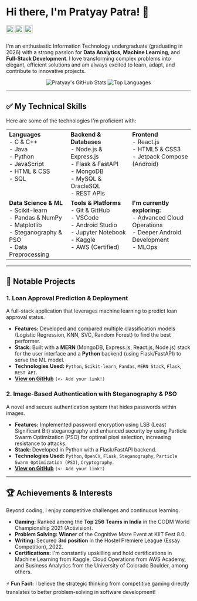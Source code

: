 # Hi there, I'm Pratyay Patra! 👋

<a href="https://www.linkedin.com/in/pratyay-patra-4b25531a1/">
  <img align="left" alt="Pratyay's LinkedIn" width="22px" src="https://cdn.jsdelivr.net/npm/simple-icons@v3/icons/linkedin.svg" />
</a>
<a href="https://g.dev/pratyaypatra_kiit">
  <img align="left" alt="Pratyay's Google Developer Profile" width="22px" src="https://cdn.jsdelivr.net/npm/simple-icons@v3/icons/googledevelopers.svg" />
</a>
<a href="mailto:pratyaypatra31@gmail.com">
  <img align="left" alt="Pratyay's Email" width="22px" src="https://cdn.jsdelivr.net/npm/simple-icons@v3/icons/gmail.svg" />
</a>

<br />
<br />

I'm an enthusiastic Information Technology undergraduate (graduating in 2026) with a strong passion for **Data Analytics**, **Machine Learning**, and **Full-Stack Development**. I love transforming complex problems into elegant, efficient solutions and am always excited to learn, adapt, and contribute to innovative projects.

<p align="center">
  <img src="https://github-readme-stats.vercel.app/api?username=perilousTF&show_icons=true&theme=dracula&hide_border=true&count_private=true" alt="Pratyay's GitHub Stats" />
  <img src="https://github-readme-stats.vercel.app/api/top-langs/?username=perilousTF&layout=compact&theme=dracula&hide_border=true" alt="Top Languages" />
</p>

---

## ✅ My Technical Skills

Here are some of the technologies I'm proficient with:

<table>
  <tr>
    <td valign="top" width="33%">
      <strong>Languages</strong><br>
      - C & C++<br>
      - Java<br>
      - Python<br>
      - JavaScript<br>
      - HTML & CSS<br>
      - SQL
    </td>
    <td valign="top" width="33%">
      <strong>Backend & Databases</strong><br>
      - Node.js & Express.js<br>
      - Flask & FastAPI<br>
      - MongoDB<br>
      - MySQL & OracleSQL<br>
      - REST APIs
    </td>
    <td valign="top" width="33%">
      <strong>Frontend</strong><br>
      - React.js<br>
      - HTML5 & CSS3<br>
      - Jetpack Compose (Android)
    </td>
  </tr>
  <tr>
    <td valign="top" width="33%">
      <strong>Data Science & ML</strong><br>
      - Scikit-learn<br>
      - Pandas & NumPy<br>
      - Matplotlib<br>
      - Steganography & PSO<br>
      - Data Preprocessing
    </td>
    <td valign="top" width="33%">
      <strong>Tools & Platforms</strong><br>
      - Git & GitHub<br>
      - VSCode<br>
      - Android Studio<br>
      - Jupyter Notebook<br>
      - Kaggle<br>
      - AWS (Certified)
    </td>
    <td valign="top" width="33%">
      <strong>I'm currently exploring:</strong><br>
      - Advanced Cloud Operations<br>
      - Deeper Android Development<br>
      - MLOps
    </td>
  </tr>
</table>

---

## 🚀 Notable Projects

### 1. Loan Approval Prediction & Deployment
A full-stack application that leverages machine learning to predict loan approval status.
- **Features:** Developed and compared multiple classification models (Logistic Regression, KNN, SVC, Random Forest) to find the best performer.
- **Stack:** Built with a **MERN** (MongoDB, Express.js, React.js, Node.js) stack for the user interface and a **Python** backend (using Flask/FastAPI) to serve the ML model.
- **Technologies Used:** `Python`, `Scikit-learn`, `Pandas`, `MERN Stack`, `Flask`, `REST API`.
- **[View on GitHub](https://github.com/perilousTF/your-repo-link-here)** `(<- Add your link!)`

### 2. Image-Based Authentication with Steganography & PSO
A novel and secure authentication system that hides passwords within images.
- **Features:** Implemented password encryption using LSB (Least Significant Bit) steganography and enhanced security by using Particle Swarm Optimization (PSO) for optimal pixel selection, increasing resistance to attacks.
- **Stack:** Developed in Python with a Flask/FastAPI backend.
- **Technologies Used:** `Python`, `OpenCV`, `Flask`, `Steganography`, `Particle Swarm Optimization (PSO)`, `Cryptography`.
- **[View on GitHub](https://github.com/perilousTF/your-repo-link-here)** `(<- Add your link!)`

---

## 🏆 Achievements & Interests

Beyond coding, I enjoy competitive challenges and continuous learning.

- **Gaming:** Ranked among the **Top 256 Teams in India** in the CODM World Championship 2021 (Activision).
- **Problem Solving:** **Winner** of the Cognitive Maze Event at KIIT Fest 8.0.
- **Writing:** Secured **3rd position** in the Hostel Premiere League (Essay Competition), 2022.
- **Certifications:** I'm constantly upskilling and hold certifications in Machine Learning from Kaggle, Cloud Operations from AWS Academy, and Business Analytics from the University of Colorado Boulder, among others.

⚡ **Fun Fact:** I believe the strategic thinking from competitive gaming directly translates to better problem-solving in software development!
